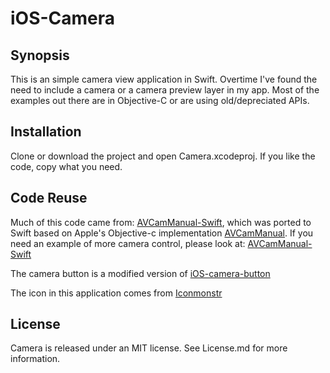 # iOS-Camera

## Synopsis

This is an simple camera view application in Swift.  Overtime I've found the need to include a camera or a camera preview layer in my app.  Most of the examples out there are in Objective-C or are using old/depreciated APIs.  

## Installation

Clone or download the project and open Camera.xcodeproj.   If you like the code, copy what you need.

## Code Reuse

Much of this code came from: [AVCamManual-Swift](https://github.com/ooper-shlab/AVCamManual-Swift), which was ported to Swift based on Apple's Objective-c implementation [AVCamManual](https://developer.apple.com/library/content/samplecode/AVCamManual/).  If you need an example of more camera control, please look at: [AVCamManual-Swift](https://github.com/ooper-shlab/AVCamManual-Swift)

The camera button is a modified version of [iOS-camera-button](https://github.com/otusweb/iOS-camera-button/)

The icon in this application comes from [Iconmonstr](http://iconmonstr.com/photo-camera-7/)

## License

Camera is released under an MIT license. See License.md for more information.